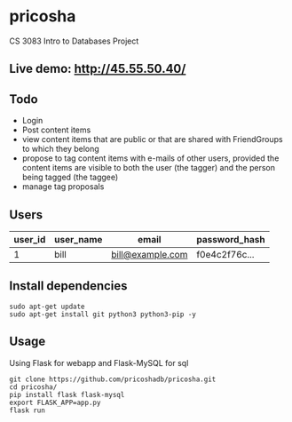 # pricosha
CS 3083 Intro to Databases Project


## Live demo: <a href='http://45.55.50.40/' target="_blank">http://45.55.50.40/</a>
## Todo
* Login
* Post content items
* view content items that are public or that are shared with FriendGroups to which they belong
* propose to tag content items with e-mails of other users, provided the content items are visible to both the user (the tagger) and the person being tagged (the taggee)
* manage tag proposals

## Users
| user_id       | user_name     | email | password_hash |
| ------------- | ------------- | ----- | ------------- |
| 1     | bill       |  bill@example.com | f0e4c2f76c... |


## Install dependencies
```
sudo apt-get update
sudo apt-get install git python3 python3-pip -y
```

## Usage
Using Flask for webapp and Flask-MySQL for sql
```
git clone https://github.com/pricoshadb/pricosha.git
cd pricosha/
pip install flask flask-mysql
export FLASK_APP=app.py
flask run
```
